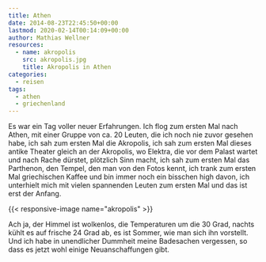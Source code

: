 ```yaml
---
title: Athen
date: 2014-08-23T22:45:50+00:00
lastmod: 2020-02-14T00:14:09+00:00
author: Mathias Wellner
resources:
  - name: akropolis
    src: akropolis.jpg
    title: Akropolis in Athen
categories:
  - reisen
tags:
  - athen
  - griechenland
---
```

Es war ein Tag voller neuer Erfahrungen. Ich flog zum ersten Mal nach Athen, mit einer Gruppe von ca. 20 Leuten, die ich noch nie zuvor gesehen habe, ich sah zum ersten Mal die Akropolis, ich sah zum ersten Mal dieses antike Theater gleich an der Akropolis, wo Elektra, die vor dem Palast wartet und nach Rache dürstet, plötzlich Sinn macht, ich sah zum ersten Mal das Parthenon, den Tempel, den man von den Fotos kennt, ich trank zum ersten Mal griechischen Kaffee und bin immer noch ein bisschen high davon, ich unterhielt mich mit vielen spannenden Leuten zum ersten Mal und das ist erst der Anfang. 
<!--more-->

{{< responsive-image name="akropolis" >}}

Ach ja, der Himmel ist wolkenlos, die Temperaturen um die 30 Grad, nachts kühlt es auf frische 24 Grad ab, es ist Sommer, wie man sich ihn vorstellt. Und ich habe in unendlicher Dummheit meine Badesachen vergessen, so dass es jetzt wohl einige Neuanschaffungen gibt.